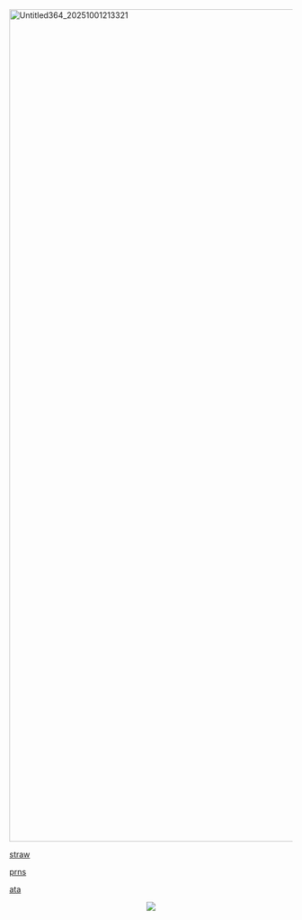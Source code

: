 <img width="1522" height="1478" alt="Untitled364_20251001213321" src="https://github.com/user-attachments/assets/335ae906-2b47-4190-bc35-6bec8e3508a4" />

[straw](https://basketsfate.straw.page/)                                     

[prns](https://pronouns.cc/@mortalpain)  

[ata](https://sparklybow.atabook.org/)

<p align="center">
  <a href="https://github.com/kittinan/spotify-github-profile">
    <img src="https://spotify-github-profile.kittinanx.com/api/view?uid=31ocdm5ski3rvpdrdwkvserrx64y&cover_image=true&theme=novatorem&show_offline=false&background_color=121212&interchange=false&bar_color=53b14f&bar_color_cover=false">
  </a>
</p>

